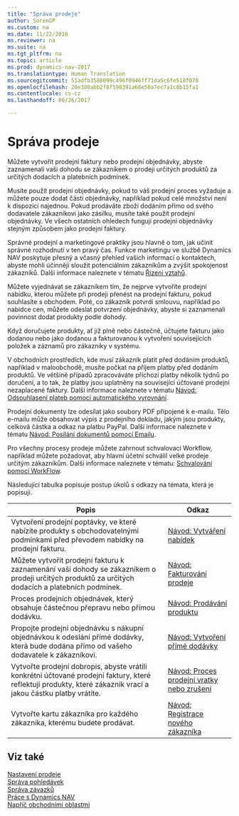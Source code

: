```yaml
---
title: "Správa prodeje"
author: SorenGP
ms.custom: na
ms.date: 11/22/2016
ms.reviewer: na
ms.suite: na
ms.tgt_pltfrm: na
ms.topic: article
ms.prod: dynamics-nav-2017
ms.translationtype: Human Translation
ms.sourcegitcommit: 51adfb3588099c496f0946ff71da5c6fe518f070
ms.openlocfilehash: 20e380abb2f8f598391a66e50a7ec7a1c8b15fa1
ms.contentlocale: cs-cz
ms.lasthandoff: 06/26/2017

---
```


# <a name="manage-sales"></a>Správa prodeje
Můžete vytvořit prodejní faktury nebo prodejní objednávky, abyste zaznamenali vaši dohodu se zákazníkem o prodeji určitých produktů za určitých dodacích a platebních podmínek.

Musíte použít prodejní objednávky, pokud to váš prodejní proces vyžaduje a můžete pouze dodat části objednávky, například pokud celé množství není k dispozici najednou. Pokud prodáváte zboží dodáním přímo od svého dodavatele zákazníkovi jako zásilku, musíte také použít prodejní objednávky. Ve všech ostatních ohledech fungují prodejní objednávky stejným způsobem jako prodejní faktury.  

Správné prodejní a marketingové praktiky jsou hlavně o tom, jak učinit správné rozhodnutí v ten pravý čas. Funkce marketingu ve službě Dynamics NAV poskytuje přesný a včasný přehled vašich informací o kontaktech, abyste mohli účinněji sloužit potenciálním zákazníkům a zvýšit spokojenost zákazníků. Další informace naleznete v tématu [Řízení vztahů](marketing-relationship-management.md).

Můžete vyjednávat se zákazníkem tím, že nejprve vytvoříte prodejní nabídku, kterou můžete při prodeji přenést na prodejní fakturu, pokud souhlasíte s obchodem. Poté, co zákazník potvrdí smlouvu, například po nabídce cen, můžete odeslat potvrzení objednávky, abyste si zaznamenali povinnost dodat produkty podle dohody.

Když doručujete produkty, ať již plně nebo částečně, účtujete fakturu jako dodanou nebo jako dodanou a fakturovanou k vytvoření souvisejících položek a záznamů pro zákazníky v systému.

V obchodních prostředích, kde musí zákazník platit před dodáním produktů, například v maloobchodě, musíte počkat na příjem platby před dodáním produktů. Ve většině případů zpracováváte příchozí platby několik týdnů po doručení, a to tak, že platby jsou uplatněny na související účtované prodejní nezaplacené faktury. Další informace naleznete v tématu [Návod: Odsouhlasení plateb pomocí automatického vyrovnání](receivables-how-reconcile-payments-auto-application.md).

Prodejní dokumenty lze odesílat jako soubory PDF připojené k e-mailu. Tělo e-mailu může obsahovat výpis z prodejního dokladu, jakým jsou produkty, celková částka a odkaz na platbu PayPal. Další informace naleznete v tématu [Návod: Posílání dokumentů pomocí Emailu](ui-how-send-documents-email.md).

Pro všechny procesy prodeje můžete zahrnout schvalovací Workflow, například můžete požadovat, aby hlavní účetní schválil velké prodeje určitým zákazníkům. Další informace naleznete v tématu: [Schvalování pomocí WorkFlow](across-how-use-approval-workflows.md).

Následující tabulka popisuje postup úkolů s odkazy na témata, která je popisují.

|Popis |Odkaz |
|---|----|
|Vytvoření prodejní poptávky, ve které nabízíte produkty s obchodovatelnými podmínkami před převodem nabídky na prodejní fakturu.|[Návod: Vytváření nabídek](sales-how-make-offers.md)|
|Můžete vytvořit prodejní fakturu k zaznamenání vaší dohody se zákazníkem o prodeji určitých produktů za určitých dodacích a platebních podmínek.|[Návod: Fakturování prodeje](sales-how-invoice-sales.md)|
|Proces prodejních objednávek, který obsahuje částečnou přepravu nebo přímou dodávku.|[Návod: Prodávání produktu](sales-how-sell-products.md)|
|Propojte prodejní objednávku s nákupní objednávkou k odeslání přímé dodávky, která bude dodána přímo od vašeho dodavatele k zákazníkovi.|[Návod: Vytvoření přímé dodávky](sales-how-drop-shipment.md)|
|Vytvořte prodejní dobropis, abyste vrátili konkrétní účtované prodejní faktury, které reflektují produkty, které zákazník vrací a jakou částku platby vrátíte.|[Návod: Proces prodejní vratky nebo zrušení](sales-how-process-sales-returns-cancellations.md)|
|Vytvořte kartu zákazníka pro každého zákazníka, kterému budete prodávat.|[Návod: Registrace nového zákazníka](sales-how-register-new-customers.md)|

## <a name="see-also"></a>Viz také  
[Nastavení prodeje](sales-setup-sales.md)  
[Správa pohledávek](receivables-manage-receivables.md)  
[Správa závazků](payables-manage-payables.MD)      
[Práce s Dynamics NAV](ui-work-product.md)  
[Napříč obchodními oblastmi](ui-across-business-areas.md)

